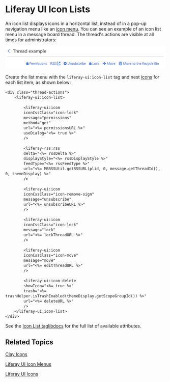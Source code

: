 # Liferay UI Icon Lists [](id=liferay-ui-icon-lists)

An icon list displays icons in a horizontal list, instead of in a pop-up
navigation menu like an 
[icon menu](/develop/tutorials/-/knowledge_base/7-1/liferay-ui-icon-menu). You
can see an example of an icon list menu in a message board thread. The thread's
actions are visible at all times for administrators:

![Figure 1: Icon lists display an app's actions at all times.](../../../images/liferay-ui-taglib-icon-list.png)

Create the list menu with the `liferay-ui:icon-list` tag and nest 
[icons](/develop/tutorials/-/knowledge_base/7-1/liferay-ui-icons) 
for each list item, as shown below:

    <div class="thread-actions">
        <liferay-ui:icon-list>

            <liferay-ui:icon
            iconCssClass="icon-lock"
            message="permissions"
            method="get"
            url="<%= permissionsURL %>"
            useDialog="<%= true %>"
            />

            <liferay-rss:rss
            delta="<%= rssDelta %>"
            displayStyle="<%= rssDisplayStyle %>"
            feedType="<%= rssFeedType %>"
            url="<%= MBRSSUtil.getRSSURL(plid, 0, message.getThreadId(), 0, themeDisplay) %>"
            />

            <liferay-ui:icon
            iconCssClass="icon-remove-sign"
            message="unsubscribe"
            url="<%= unsubscribeURL %>"
            />

            <liferay-ui:icon
            iconCssClass="icon-lock"
            message="lock"
            url="<%= lockThreadURL %>"
            />

            <liferay-ui:icon
            iconCssClass="icon-move"
            message="move"
            url="<%= editThreadURL %>"
            />

            <liferay-ui:icon-delete
            showIcon="<%= true %>"
            trash="<%= trashHelper.isTrashEnabled(themeDisplay.getScopeGroupId()) %>"
            url="<%= deleteURL %>"
            />
        </liferay-ui:icon-list>
    </div>

See the 
[Icon List taglibdocs](@platform-ref@/7.1-latest/taglibs/util-taglib/liferay-ui/icon-list.html) 
for the full list of available attributes.

## Related Topics [](id=related-topics)

[Clay Icons](/develop/tutorials/-/knowledge_base/7-1/clay-icons)

[Liferay UI Icon Menus](/develop/tutorials/-/knowledge_base/7-1/liferay-ui-icon-menus)

[Liferay UI Icons](/develop/tutorials/-/knowledge_base/7-1/liferay-ui-icons)
